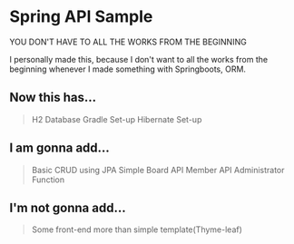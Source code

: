# Spring API Sample

YOU DON'T HAVE TO ALL THE WORKS FROM THE BEGINNING

I personally made this, because I don't want to all the works from the beginning whenever I made something with Springboots, ORM.

## Now this has...

> H2 Database
> Gradle Set-up
> Hibernate Set-up

## I am gonna add...

> Basic CRUD using JPA
> Simple Board API
> Member API
> Administrator Function

## I'm not gonna add...

> Some front-end more than simple template(Thyme-leaf)